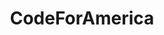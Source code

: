 ---
# https://www.hackforla.org/codeforamerica/ redirects to -> https://www.hackforla.org/donate
layout: redirect
title: CodeForAmerica
permalink: /codeforamerica/
redirect_to: https://www.hackforla.org/donate
---